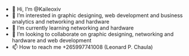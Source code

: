 - 👋 Hi, I’m @Kaileoxiv
- 👀 I’m interested in graphic designing, web development and business analytics and networking and hardware
- 🌱 I’m currently learning networking and hardware
- 💞️ I’m looking to collaborate on graphic designing, networking and hardware and web development
- 📫 How to reach me +265997741008 (Leonard P. Chaula)

<!---
Kaileoxiv/Kaileoxiv is a ✨ special ✨ repository because its `README.md` (this file) appears on your GitHub profile.
You can click the Preview link to take a look at your changes.
--->
